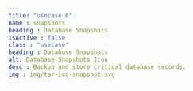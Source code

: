 ```yaml
---
title: "usecase 6"
name : snapshots
heading : Database Snapshots
isActive : false
class : "usecase"
heading : Database Snapshots
alt: Database Snapshots Icon
desc : Backup and store critical database records.
img : img/tar-ico-snapshot.svg
---
```

